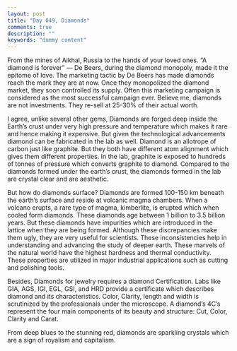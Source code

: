 ```yaml
---
layout: post
title: "Day 049, Diamonds"
comments: true
description: ""
keywords: "dummy content"
---
```



From the mines of Aikhal, Russia to the hands of your loved ones. “A diamond is forever” — De Beers, during the diamond monopoly, made it the epitome of love. The marketing tactic by De Beers has made diamonds reach the mark they are at now. Once they monopolized the diamond market, they soon controlled its supply. Often this marketing campaign is considered as the most successful campaign ever. Believe me, diamonds are not investments. They re-sell at 25-30% of their actual worth. 

I agree, unlike several other gems, Diamonds are forged deep inside the Earth’s crust under very high pressure and temperature which makes it rare and hence making it expensive. But given the technological advancements diamond can be fabricated in the lab as well. Diamond is an allotrope of carbon just like graphite. But they both have different atom alignment which gives them different properties. In the lab, graphite is exposed to hundreds of tonnes of pressure which converts graphite to diamond. Compared to the diamonds formed under the earth’s crust, the diamonds formed in the lab are crystal clear and are aesthetic.

But how do diamonds surface? Diamonds are formed 100-150 km beneath the earth’s surface and reside at volcanic magma chambers. When a volcano erupts, a rare type of magma, kimberlite, is erupted which when cooled form diamonds. These diamonds age between 1 billion to 3.5 billion years.  But these diamonds have impurities which are introduced in the lattice when they are being formed. Although these discrepancies make them ugly, they are very useful for scientists. These inconsistencies help in understanding and advancing the study of deeper earth. These marvels of the natural world have the highest hardness and thermal conductivity. These properties are utilized in major industrial applications such as cutting and polishing tools.

Besides, Diamonds for jewelry requires a diamond Certification. Labs like GIA, AGS, IGI, EGL, GSI, and HRD provide a certificate which describes diamond and its characteristics. Color, Clarity, length and width is scrutinized by the professionals under the microscope. A diamond’s 4C’s represent the four main components of its beauty and structure: Cut, Color, Clarity and Carat. 

From deep blues to the stunning red, diamonds are sparkling crystals which are a sign of royalism and capitalism. 



